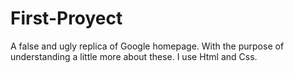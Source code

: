 # First-Proyect
A false and ugly replica of Google homepage. With the purpose of understanding 
a little more about these. I use Html and Css. 